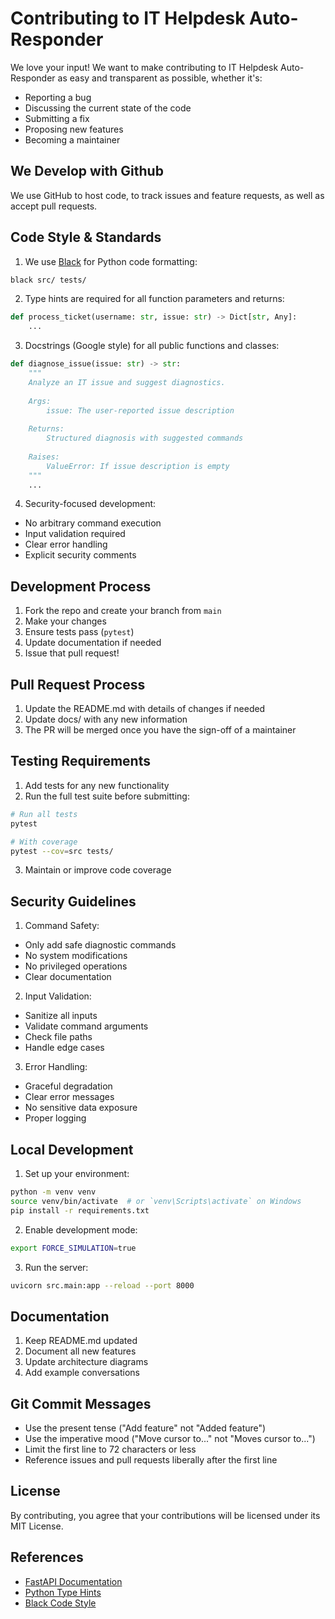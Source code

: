 # Contributing to IT Helpdesk Auto-Responder

We love your input! We want to make contributing to IT Helpdesk Auto-Responder as easy and transparent as possible, whether it's:

- Reporting a bug
- Discussing the current state of the code
- Submitting a fix
- Proposing new features
- Becoming a maintainer

## We Develop with Github

We use GitHub to host code, to track issues and feature requests, as well as accept pull requests.

## Code Style & Standards

1. We use [Black](https://github.com/psf/black) for Python code formatting:
```bash
black src/ tests/
```

2. Type hints are required for all function parameters and returns:
```python
def process_ticket(username: str, issue: str) -> Dict[str, Any]:
    ...
```

3. Docstrings (Google style) for all public functions and classes:
```python
def diagnose_issue(issue: str) -> str:
    """
    Analyze an IT issue and suggest diagnostics.
    
    Args:
        issue: The user-reported issue description
        
    Returns:
        Structured diagnosis with suggested commands
        
    Raises:
        ValueError: If issue description is empty
    """
    ...
```

4. Security-focused development:
- No arbitrary command execution
- Input validation required
- Clear error handling
- Explicit security comments

## Development Process

1. Fork the repo and create your branch from `main`
2. Make your changes
3. Ensure tests pass (`pytest`)
4. Update documentation if needed
5. Issue that pull request!

## Pull Request Process

1. Update the README.md with details of changes if needed
2. Update docs/ with any new information
3. The PR will be merged once you have the sign-off of a maintainer

## Testing Requirements

1. Add tests for any new functionality
2. Run the full test suite before submitting:
```bash
# Run all tests
pytest

# With coverage
pytest --cov=src tests/
```

3. Maintain or improve code coverage

## Security Guidelines

1. Command Safety:
- Only add safe diagnostic commands
- No system modifications
- No privileged operations
- Clear documentation

2. Input Validation:
- Sanitize all inputs
- Validate command arguments
- Check file paths
- Handle edge cases

3. Error Handling:
- Graceful degradation
- Clear error messages
- No sensitive data exposure
- Proper logging

## Local Development

1. Set up your environment:
```bash
python -m venv venv
source venv/bin/activate  # or `venv\Scripts\activate` on Windows
pip install -r requirements.txt
```

2. Enable development mode:
```bash
export FORCE_SIMULATION=true
```

3. Run the server:
```bash
uvicorn src.main:app --reload --port 8000
```

## Documentation

1. Keep README.md updated
2. Document all new features
3. Update architecture diagrams
4. Add example conversations

## Git Commit Messages

- Use the present tense ("Add feature" not "Added feature")
- Use the imperative mood ("Move cursor to..." not "Moves cursor to...")
- Limit the first line to 72 characters or less
- Reference issues and pull requests liberally after the first line

## License

By contributing, you agree that your contributions will be licensed under its MIT License.

## References

- [FastAPI Documentation](https://fastapi.tiangolo.com)
- [Python Type Hints](https://docs.python.org/3/library/typing.html)
- [Black Code Style](https://black.readthedocs.io/en/stable/)
